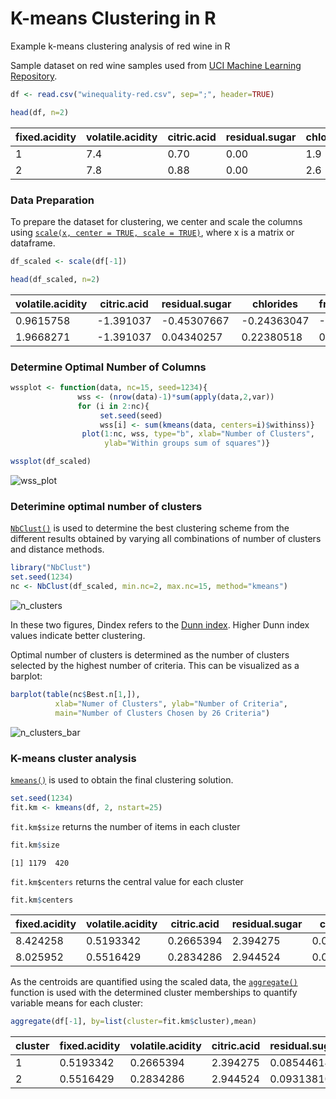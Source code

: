 # K-means Clustering in R
Example k-means clustering analysis of red wine in R

Sample dataset on red wine samples used from [UCI Machine Learning Repository](https://archive.ics.uci.edu/ml/datasets/wine+quality).

```R
df <- read.csv("winequality-red.csv", sep=";", header=TRUE)

head(df, n=2)
```
|fixed.acidity | volatile.acidity | citric.acid | residual.sugar| chlorides | free.sulfur.dioxide |total.sulfur.dioxide | density |  pH | sulphates | alcohol | quality |
|--------------|------------------|-------------|---------------|-----------|-------|------|--------|------|----|---|---|
|1 |         7.4  |           0.70    |    0.00        |    1.9   |  0.076 | 11 | 34 | 0.9978 | 3.51 | 0.56 | 9.4 | 5 |
|2 |          7.8 |           0.88  |      0.00   |         2.6 |    0.098 | 25 | 67 | 0.9968 | 3.20 | 0.68 | 9.8 | 5 |



### Data Preparation
To prepare the dataset for clustering, we center and scale the columns using [`scale(x, center = TRUE, scale = TRUE)`](https://www.rdocumentation.org/packages/base/versions/3.4.3/topics/scale), where x is a matrix or dataframe.
```R
df_scaled <- scale(df[-1])

head(df_scaled, n=2)
```
|volatile.acidity | citric.acid | residual.sugar | chlorides | free.sulfur.dioxide | total.sulfur.dioxide | density | pH | sulphates | alcohol | quality |
|--|--|--|--|--|--|--|--|--|--|--|
| 0.9615758 | -1.391037 | -0.45307667 | -0.24363047 | -0.46604672 | -0.3790141 | 0.55809987 | 1.2882399 | -0.57902538 | -0.9599458 | -0.7875763|
| 1.9668271 | -1.391037 | 0.04340257 | 0.22380518 | 0.87236532 | 0.6241680 | 0.02825193 | -0.7197081 | 0.12891007 | -0.5845942 | -0.7875763|



### Determine Optimal Number of Columns
```R
wssplot <- function(data, nc=15, seed=1234){
               wss <- (nrow(data)-1)*sum(apply(data,2,var))
               for (i in 2:nc){
                    set.seed(seed)
                    wss[i] <- sum(kmeans(data, centers=i)$withinss)}
                plot(1:nc, wss, type="b", xlab="Number of Clusters",
                     ylab="Within groups sum of squares")}

wssplot(df_scaled)
```
![wss_plot](https://github.com/trevorwitter/Clustering/blob/master/wss_plot.jpg)



### Deterimine optimal number of clusters
[`NbClust()`](https://www.rdocumentation.org/packages/NbClust/versions/3.0/topics/NbClust) is used to determine the best clustering scheme from the different results obtained by varying all combinations of number of clusters and distance methods.

```R
library("NbClust")
set.seed(1234)
nc <- NbClust(df_scaled, min.nc=2, max.nc=15, method="kmeans")
```
![n_clusters](https://github.com/trevorwitter/Clustering/blob/master/n_clusters.jpg)

In these two figures, Dindex refers to the [Dunn index](https://en.wikipedia.org/wiki/Dunn_index). Higher Dunn index values indicate better clustering. 

Optimal number of clusters is determined as the number of clusters selected by the highest number of criteria. This can be visualized as a barplot:
```R
barplot(table(nc$Best.n[1,]),
          xlab="Numer of Clusters", ylab="Number of Criteria",
          main="Number of Clusters Chosen by 26 Criteria")
```
![n_clusters_bar](https://github.com/trevorwitter/Clustering/blob/master/n_clusters_bar_plot.jpg)



### K-means cluster analysis
[`kmeans()`](https://www.rdocumentation.org/packages/stats/versions/3.4.3/topics/kmeans) is used to obtain the final clustering solution.  
```R
set.seed(1234)
fit.km <- kmeans(df, 2, nstart=25)
```
`fit.km$size` returns the number of items in each cluster
```R
fit.km$size
```
`[1] 1179  420`

`fit.km$centers` returns the central value for each cluster
```R
fit.km$centers
```
|fixed.acidity | volatile.acidity | citric.acid | residual.sugar| chlorides | free.sulfur.dioxide |total.sulfur.dioxide | density |  pH | sulphates | alcohol | quality |
|--|--|--|--|--|--|--|--|--|--|--|--|
| 8.424258 | 0.5193342 | 0.2665394 | 2.394275 | 0.08544614 | 12.37193 | 30.34436 | 0.9966768 | 3.315522 | 0.6565310 | 10.54022 | 5.724343|
| 8.025952 | 0.5516429 | 0.2834286 | 2.944524 | 0.09313810 | 25.70833 | 91.72857 | 0.9969427 | 3.298738 | 0.6626905 | 10.09389 | 5.388095|

As the centroids are quantified using the scaled data, the [`aggregate()`](https://www.rdocumentation.org/packages/stats/versions/3.4.3/topics/aggregate) function is used with the determined cluster memberships to quantify variable means for each cluster:
```R
aggregate(df[-1], by=list(cluster=fit.km$cluster),mean)
```
|cluster |fixed.acidity | volatile.acidity | citric.acid | residual.sugar| chlorides | free.sulfur.dioxide |total.sulfur.dioxide | density |  pH | sulphates | alcohol | quality |
|--|--|--|--|--|--|--|--|--|--|--|--|--|
| 1 | 0.5193342 | 0.2665394 | 2.394275 | 0.08544614 | 12.37193 | 30.34436 | 0.9966768 | 3.315522 | 0.6565310 | 10.54022 | 5.724343 |
| 2 | 0.5516429 | 0.2834286 | 2.944524 | 0.09313810 | 25.70833 | 91.72857 | 0.9969427 | 3.298738 | 0.6626905 | 10.09389 | 5.388095 |

